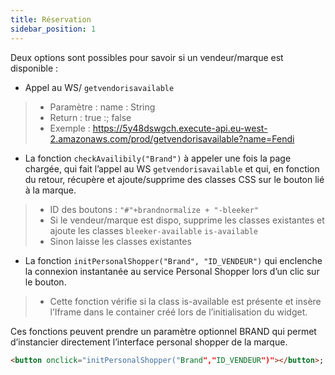 ```yaml
---
title: Réservation
sidebar_position: 1
---
```


Deux options sont possibles pour savoir si un vendeur/marque est disponible : 
* Appel au WS/ ```getvendorisavailable```
> * Paramètre : name : String
> * Return : true :; false
> * Exemple : https://5y48dswgch.execute-api.eu-west-2.amazonaws.com/prod/getvendorisavailable?name=Fendi

* La fonction  ```checkAvailibily("Brand")``` à appeler une fois la page chargée,  qui fait l’appel au WS ```getvendorisavailable``` et qui, en fonction du retour, récupère et ajoute/supprime des classes CSS sur le bouton lié à la marque.
> * ID des boutons :  ```"#"+brandnormalize + "-bleeker"```
> * Si le vendeur/marque est dispo, supprime les classes existantes et ajoute les classes ```bleeker-available``` ```is-available```
> * Sinon laisse les classes existantes

* La fonction  ```initPersonalShopper("Brand", "ID_VENDEUR")``` qui enclenche la connexion instantanée au service Personal Shopper lors d’un clic sur le bouton. 
> * Cette fonction vérifie si la class is-available est présente et insère l’Iframe dans le container créé lors de l’initialisation du widget.

Ces fonctions peuvent prendre un paramètre optionnel BRAND qui permet d’instancier directement l’interface personal shopper de la marque.

```html
<button onclick="initPersonalShopper("Brand","ID_VENDEUR")"></button>;
```